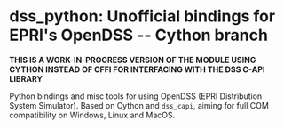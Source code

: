 # dss_python: Unofficial bindings for EPRI's OpenDSS -- Cython branch

**THIS IS A WORK-IN-PROGRESS VERSION OF THE MODULE USING CYTHON INSTEAD OF CFFI FOR INTERFACING WITH THE DSS C-API LIBRARY**

Python bindings and misc tools for using OpenDSS (EPRI Distribution System Simulator). Based on Cython and `dss_capi`, aiming for full COM compatibility on Windows, Linux and MacOS.
